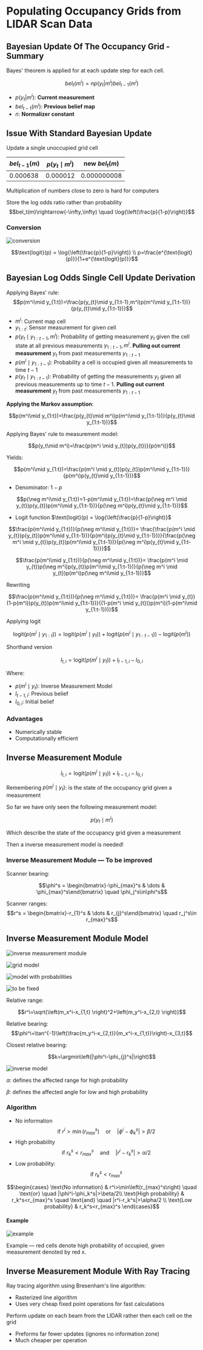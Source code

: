 # Populating Occupancy Grids from LIDAR Scan Data

## Bayesian Update Of The Occupancy Grid - Summary

Bayes' theorem is applied for at each update step for each
cell.

$$bel_t(m^i) =n p(y_t|m^i)bel_{t-1}(m^i)$$

* $p(y_t|m^i)$: **Current measurement**
* $bel_{t-1}(m^i)$: **Previous belief map**
* $n$: **Normalizer constant**

## Issue With Standard Bayesian Update

Update a single unoccupied grid cell

|$bel_{t-1}(m)$| $p(y_t\mid m^i)$ |new $bel_t(m)$|
|--|--|--|
|0.000638|0.000012|0.000000008|

Multiplication of numbers close to zero is hard for computers

Store the log odds ratio rather than probability
$$bel_t(m)\rightarrow(-\infty,\infty) \quad \log{\left(\frac{p}{1-p}\right)}$$

### Conversion

![conversion](./Conversion.jpg)

$$\text{logit}(p) = \log{\left(\frac{p}{1-p}\right)} \\ p=\frac{e^{\text{logit}(p)}}{1+e^{\text{logit}(p)}}$$

## Bayesian Log Odds Single Cell Update Derivation

Applying Bayes' rule:$$p(m^i\mid y_{1:t})=\frac{p(y_{t}\mid y_{1:t-1},m^i)p(m^i\mid y_{1:t-1})}{p(y_{t}\mid y_{1:t-1})}$$

* $m^i$: Current map cell
* $y_{1:t}$: Sensor measurement for
given cell
* $p(y_{t}\mid y_{1:t-1},m^i)$: Probability of getting measurement $y_t$ given the cell state at all previous measurements $y_{1:t-1},m^i$. **Pulling out current measurement** $y_t$ from past measurements $y_{1:t-1}$
* $p(m^i\mid y_{1:t-1})$: Probability a cell is occupied given all measurements to time $t-1$
* $p(y_{t}\mid y_{1:t-1})$: Probability of getting the measurements $y_t$ given all previous measurements up to time $t-1$. **Pulling out current measurement** $y_t$ from past measurements $y_{1:t-1}$

**Applying the Markov assumption**:

$$p(m^i\mid y_{1:t})=\frac{p(y_{t}\mid m^i)p(m^i\mid y_{1:t-1})}{p(y_{t}\mid y_{1:t-1})}$$

Applying Bayes' rule to measurement model:

$$p(y_t\mid m^i)=\frac{p(m^i \mid y_{t})p(y_{t})}{p(m^i)}$$

Yields:

$$p(m^i\mid y_{1:t})=\frac{p(m^i \mid y_{t})p(y_{t})p(m^i\mid y_{1:t-1})}{p(m^i)p(y_{t}\mid y_{1:t-1})}$$

* Denominator: $1-p$

$$p(\neg m^i\mid y_{1:t})=1-p(m^i\mid y_{1:t})=\frac{p(\neg m^i \mid y_{t})p(y_{t})p(m^i\mid y_{1:t-1})}{p(\neg m^i)p(y_{t}\mid y_{1:t-1})}$$

* Logit function $\text{logit}(p) = \log{\left(\frac{p}{1-p}\right)}$

$$\frac{p(m^i\mid y_{1:t})}{p(\neg m^i\mid y_{1:t})}= \frac{\frac{p(m^i \mid y_{t})p(y_{t})p(m^i\mid y_{1:t-1})}{p(m^i)p(y_{t}\mid y_{1:t-1})}}{\frac{p(\neg m^i \mid y_{t})p(y_{t})p(m^i\mid y_{1:t-1})}{p(\neg m^i)p(y_{t}\mid y_{1:t-1})}}$$

$$\frac{p(m^i\mid y_{1:t})}{p(\neg m^i\mid y_{1:t})}= \frac{p(m^i \mid y_{t})p(\neg m^i)p(y_{t})p(m^i\mid y_{1:t-1})}{p(\neg m^i \mid y_{t})p(m^i)p(\neg m^i\mid y_{1:t-1})}$$

Rewriting

$$\frac{p(m^i\mid y_{1:t})}{p(\neg m^i\mid y_{1:t})}= \frac{p(m^i \mid y_{t})(1-p(m^i))p(y_{t})p(m^i\mid y_{1:t-1})}{(1-p(m^i \mid y_{t}))p(m^i)(1-p(m^i\mid y_{1:t-1}))}$$

Applying logit

$$\text{logit}(p(m^i\mid y_{1:t}))= \text{logit}(p(m^i\mid y_{t}))+\text{logit}(p(m^i\mid y_{1:t-1}))-\text{logit}(p(m^i))$$

Shorthand version

$$l_{t,i}=\text{logit}(p(m^i\mid y_{t}))+l_{t-1,i}-l_{0,i}$$

Where:

* $p(m^i\mid y_{t})$: Inverse Measurement Model
* $l_{t-1,i}$: Previous belief
* $l_{0,i}$: Initial belief

### Advantages

* Numerically stable
* Computationally efficient

## Inverse Measurement Module

$$l_{t,i}=\text{logit}(p(m^i\mid y_{t}))+l_{t-1,i}-l_{0,i}$$

Remembering $p(m^i\mid y_{t})$: is the state of the occupancy grid given a measurement

So far we have only seen the following measurement model:

$$p(y_t\mid m^i)$$

Which describe the state of the occupancy grid given a measurement

Then a inverse measurement model is needed!

### Inverse Measurement Module — To be improved

Scanner bearing:

$$\phi^s = \begin{bmatrix}-\phi_{max}^s & \dots & \phi_{max}^s\end{bmatrix} \quad \phi_j^s\in\phi^s$$

Scanner ranges:
$$r^s = \begin{bmatrix}-r_{1}^s & \dots & r_{j}^s\end{bmatrix} \quad r_j^s\in r_{max}^s$$

## Inverse Measurement Module Model

![inverse measurement module](./Inverse%20Measurement%20Module.jpg)

![grid model](./grid%20model.jpg)

![model with probabilities](./model%20with%20probabilities.jpg)

![to be fixed](./to%20be%20fixed.jpg)

Relative range:

$$r^i=\sqrt{\left(m_x^i-x_{1,t} \right)^2+\left(m_y^i-x_{2,t} \right)}$$

Relative bearing:
$$\phi^i=\tan^{-1}\left(\frac{m_y^i-x_{2,t}}{m_x^i-x_{1,t}}\right)-x_{3,t}$$

Closest relative bearing:

$$k=\argmin\left(|\phi^i-\phi_{j}^s|\right)$$

![inverse model](./inverse%20model.jpg)

$\alpha$: defines the affected range for high probability

$\beta$: defines the affected angle for low and high probability

### Algorithm

* No information $$\text{if }r^i>\min\left(r_{max}^s\right) \quad \text{or} \quad |\phi^i-\phi_k^s|>\beta/2$$
* High probability $$\text{if }r_k^s<r_{max}^s \quad \text{and} \quad |r^i-r_k^s|>\alpha/2$$
* Low probability: $$\text{if }r_k^s<r_{max}^s$$

$$\begin{cases} \text{No information} & r^i>\min\left(r_{max}^s\right) \quad \text{or} \quad |\phi^i-\phi_k^s|>\beta/2\\
\text{High probability} & r_k^s<r_{max}^s \quad \text{and} \quad |r^i-r_k^s|>\alpha/2 \\
\text{Low probability} & r_k^s<r_{max}^s
\end{cases}$$

#### Example

![example](./example.jpg)

Example — red cells denote high probability of occupied, given measurement denoted by red x.

## Inverse Measurement Module With Ray Tracing

Ray tracing algorithm using Bresenham's line algorithm:

* Rasterized line algorithm
* Uses very cheap fixed point operations for
fast calculations

Perform update on each beam from the LIDAR rather then each cell on the grid

* Preforms far fewer updates (ignores no information zone)
* Much cheaper per operation
